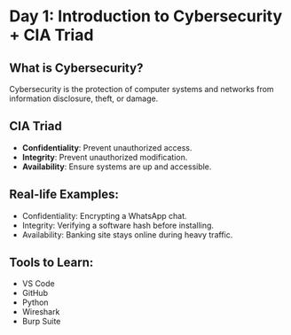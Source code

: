 # Day 1: Introduction to Cybersecurity + CIA Triad

## What is Cybersecurity?
Cybersecurity is the protection of computer systems and networks from information disclosure, theft, or damage.

## CIA Triad
- **Confidentiality**: Prevent unauthorized access.
- **Integrity**: Prevent unauthorized modification.
- **Availability**: Ensure systems are up and accessible.

## Real-life Examples:
- Confidentiality: Encrypting a WhatsApp chat.
- Integrity: Verifying a software hash before installing.
- Availability: Banking site stays online during heavy traffic.

## Tools to Learn:
- VS Code
- GitHub
- Python
- Wireshark
- Burp Suite
